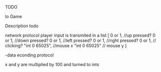 TODO

Io Game

Description
todo

network protocol
player input is transmited in a list
[
 0 or 1, //up pressed?
 0 or 1, //down pressed?
 0 or 1, //left pressed?
 0 or 1, //right pressed?
 0 or 1, // clicking?
 "int 0 65025", //mouse x
 "int 0 65025"  // mouse y
]

-data econding protocol

x and y are multiplied by 100 and turned to ints 
